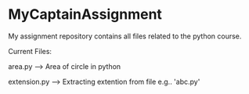 # MyCaptainAssignment

My assignment repository contains all files related to the python course.

Current Files:

area.py --> Area of circle in python

extension.py --> Extracting extention from file e.g.. 'abc.py'
